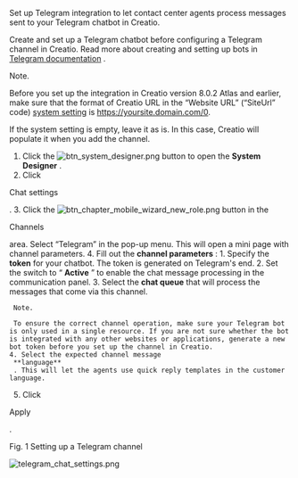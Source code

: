 


 Set up Telegram integration to let contact center agents process messages sent to your Telegram chatbot in Creatio.
 



 Create and set up a Telegram chatbot before configuring a Telegram channel in Creatio. Read more about creating and setting up bots in
 [Telegram documentation](https://core.telegram.org/bots) 
 .
 





 Note.
 
 Before you set up the integration in Creatio version 8.0.2 Atlas and earlier, make sure that the format of Creatio URL in the “Website URL” (“SiteUrl” code)
 [system setting](https://academy.creatio.com/documents?id=269) 
 is https://yoursite.domain.com/0.
 



 If the system setting is empty, leave it as is. In this case, Creatio will populate it when you add the channel.
 



1. Click the
 ![btn_system_designer.png](/docs/sites/en/files/images/Setup_and_Administration/Chats/btn_system_designer.png)
 button to open the
 **System Designer** 
 .
2. Click
 
 Chat settings
 
 .
3. Click the
 ![btn_chapter_mobile_wizard_new_role.png](/docs/sites/en/files/images/Setup_and_Administration/Chats/btn_chapter_mobile_wizard_new_role.png)
 button in the
 
 Channels
 
 area. Select “Telegram” in the pop-up menu. This will open a mini page with channel parameters.
4. Fill out the
 **channel parameters** 
 :
	1. Specify the
	 **token** 
	 for your chatbot. The token is generated on Telegram's end.
	2. Set the switch to “
	 **Active** 
	 ” to enable the chat message processing in the communication panel.
	3. Select the
	 **chat queue** 
	 that will process the messages that come via this channel.
	 
	
	
	 Note.
	 
	 To ensure the correct channel operation, make sure your Telegram bot is only used in a single resource. If you are not sure whether the bot is integrated with any other websites or applications, generate a new bot token before you set up the channel in Creatio.
	4. Select the expected channel message
	 **language** 
	 . This will let the agents use quick reply templates in the customer language.
5. Click
 
 Apply
 
 .
 

 Fig. 1 Setting up a Telegram channel
 


![telegram_chat_settings.png](/docs/sites/en/files/images/Setup_and_Administration/Chats/telegram_chat_settings.png)




